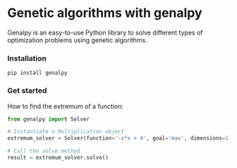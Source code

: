# Genetic algorithms with genalpy
Genalpy is an easy-to-use Python library to solve different types of optimization problems using genetic algorithms. 

### Installation
```
pip install genalpy
```

### Get started
How to find the extremum of a function:

```Python
from genalpy import Solver

# Instantiate a Multiplication object
extremum_solver = Solver(function='-x*x + 4', goal='max', dimensions=2, boundaries=[-100, 100])

# Call the solve method
result = extremum_solver.solve()
```
